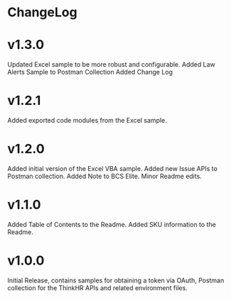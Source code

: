 # ChangeLog

# v1.3.0

Updated Excel sample to be more robust and configurable.
Added Law Alerts Sample to Postman Collection
Added Change Log

# v1.2.1

Added exported code modules from the Excel sample.

# v1.2.0

Added initial version of the Excel VBA sample.
Added new Issue APIs to Postman collection.
Added Note to BCS Elite.
Minor Readme edits.

# v1.1.0

Added Table of Contents to the Readme.
Added SKU information to the Readme.

# v1.0.0

Initial Release, contains samples for obtaining a token via OAuth, Postman collection for the ThinkHR APIs and related
environment files.
